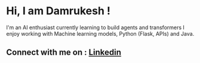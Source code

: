 
# Hi, I am Damrukesh !

I'm an AI enthusiast currently learning to build agents and transformers I enjoy working with Machine learning models, Python (Flask, APIs) and Java. 


## Connect with me on : <a href="www.linkedin.com/in/damrukesh-daliparti-207a10259">Linkedin</a>
